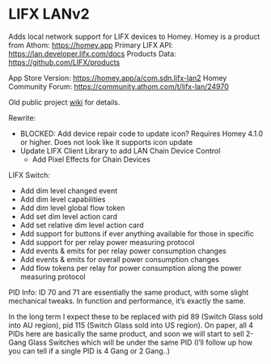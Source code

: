 # LIFX LANv2

Adds local network support for LIFX devices to Homey.
Homey is a product from Athom: https://homey.app
Primary LIFX API: https://lan.developer.lifx.com/docs
Products Data: https://github.com/LIFX/products

App Store Version: https://homey.app/a/com.sdn.lifx-lan2
Homey Community Forum: https://community.athom.com/t/lifx-lan/24970

Old public project [wiki](https://github.com/Shakesbeard/com.sdn.lifx-lan2/wiki) for details.

Rewrite:
 - BLOCKED: Add device repair code to update icon? Requires Homey 4.1.0 or higher. Does not look like it supports icon update
 - Update LIFX Client Library to add LAN Chain Device Control
    - Add Pixel Effects for Chain Devices

LIFX Switch:
 - Add dim level changed event
 - Add dim level capabilities
 - Add dim level global flow token
 - Add set dim level action card 
 - Add set relative dim level action card
 - Add support for buttons if ever anything available for those in specific
 - Add support for per relay power measuring protocol
 - Add events & emits for per relay power consumption changes
 - Add events & emits for overall power consumption changes
 - Add flow tokens per relay for power consumption along the power measuring protocol

PID Info:
ID 70 and 71 are essentially the same product, with some slight mechanical tweaks. In function and performance, it’s exactly the same.

In the long term I expect these to be replaced with pid 89 (Switch Glass sold into AU region), pid 115 (Switch Glass sold into US region). On paper, all 4 PIDs here are basically the same product, and soon we will start to sell 2-Gang Glass Switches which will be under the same PID (I’ll follow up how you can tell if a single PID is 4 Gang or 2 Gang..)
